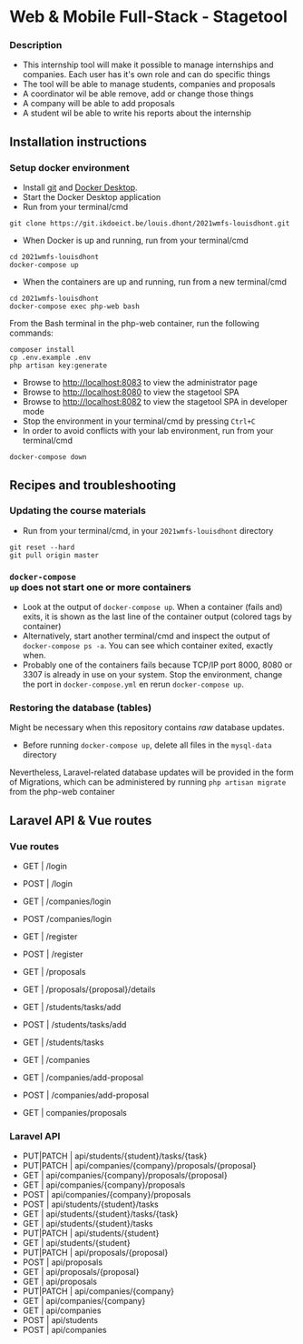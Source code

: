 # Web &amp; Mobile Full-Stack - Stagetool

### Description

* This internship tool will make it possible to manage internships and companies. Each user has it's own role and can do specific things
* The tool will be able to manage students, companies and proposals
* A coordinator wil be able remove, add or change those things
* A company will be able to add proposals
* A student wil be able to write his reports about the internship

## Installation instructions

### Setup docker environment
* Install [git](https://git-scm.com/downloads) and [Docker Desktop](https://www.docker.com/products/docker-desktop).
* Start the Docker Desktop application
* Run from your terminal/cmd
```shell
git clone https://git.ikdoeict.be/louis.dhont/2021wmfs-louisdhont.git
```
* When Docker is up and running, run from your terminal/cmd
```shell
cd 2021wmfs-louisdhont
docker-compose up
```
* When the containers are up and running, run from a new terminal/cmd
```shell
cd 2021wmfs-louisdhont
docker-compose exec php-web bash
```
From the Bash terminal in the php-web container, run the following commands:
```shell
composer install
cp .env.example .env
php artisan key:generate
```
* Browse to [http://localhost:8083](http://localhost:8083) to view the administrator page
* Browse to [http://localhost:8080](http://localhost:8080) to view the stagetool SPA
* Browse to [http://localhost:8082](http://localhost:8082) to view the stagetool SPA in developer mode
* Stop the environment in your terminal/cmd by pressing <code>Ctrl+C</code>
* In order to avoid conflicts with your lab environment, run from your terminal/cmd
```shell
docker-compose down
```

## Recipes and troubleshooting

### Updating the course materials 
* Run from your terminal/cmd, in your <code>2021wmfs-louisdhont</code> directory
```shell
git reset --hard
git pull origin master
```

### <code>docker-compose up</code> does not start one or more containers
* Look at the output of <code>docker-compose up</code>. When a container (fails and) exits, it is shown as the last line of the container output (colored tags by container)
* Alternatively, start another terminal/cmd and inspect the output of <code>docker-compose ps -a</code>. You can see which container exited, exactly when.
* Probably one of the containers fails because TCP/IP port 8000, 8080 or 3307 is already in use on your system. Stop the environment, change the port in <code>docker-compose.yml</code> en rerun <code>docker-compose up</code>.

### Restoring the database (tables)
Might be necessary when this repository contains *raw* database updates.
* Before running <code>docker-compose up</code>, delete all files in the <code>mysql-data</code> directory

Nevertheless, Laravel-related database updates will be provided in the form of Migrations, which can be administered by running ```php artisan migrate``` from the php-web container


## Laravel API & Vue routes

### Vue routes

* GET | /login
* POST | /login
* GET | /companies/login
* POST /companies/login
* GET | /register
* POST | /register

* GET | /proposals
* GET | /proposals/{proposal}/details

* GET | /students/tasks/add
* POST | /students/tasks/add
* GET | /students/tasks

* GET | /companies
* GET | /companies/add-proposal
* POST | /companies/add-proposal
* GET | companies/proposals

### Laravel API

* PUT|PATCH | api/students/{student}/tasks/{task}
* PUT|PATCH | api/companies/{company}/proposals/{proposal}
* GET		| api/companies/{company}/proposals/{proposal}
* GET		| api/companies/{company}/proposals
* POST		| api/companies/{company}/proposals
* POST		| api/students/{student}/tasks
* GET		| api/students/{student}/tasks/{task}
* GET		| api/students/{student}/tasks
* PUT|PATCH | api/students/{student}
* GET		| api/students/{student}
* PUT|PATCH | api/proposals/{proposal}
* POST		| api/proposals
* GET		| api/proposals/{proposal}
* GET		| api/proposals
* PUT|PATCH | api/companies/{company}
* GET		| api/companies/{company}
* GET		| api/companies
* POST		| api/students
* POST		| api/companies
